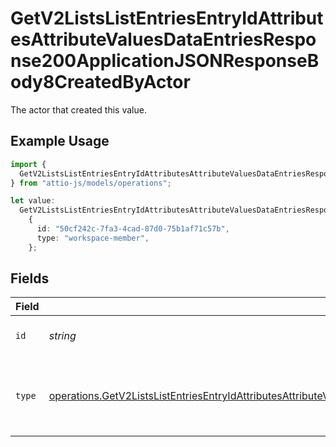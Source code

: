 # GetV2ListsListEntriesEntryIdAttributesAttributeValuesDataEntriesResponse200ApplicationJSONResponseBody8CreatedByActor

The actor that created this value.

## Example Usage

```typescript
import {
  GetV2ListsListEntriesEntryIdAttributesAttributeValuesDataEntriesResponse200ApplicationJSONResponseBody8CreatedByActor,
} from "attio-js/models/operations";

let value:
  GetV2ListsListEntriesEntryIdAttributesAttributeValuesDataEntriesResponse200ApplicationJSONResponseBody8CreatedByActor =
    {
      id: "50cf242c-7fa3-4cad-87d0-75b1af71c57b",
      type: "workspace-member",
    };
```

## Fields

| Field                                                                                                                                                                                                                                                            | Type                                                                                                                                                                                                                                                             | Required                                                                                                                                                                                                                                                         | Description                                                                                                                                                                                                                                                      |
| ---------------------------------------------------------------------------------------------------------------------------------------------------------------------------------------------------------------------------------------------------------------- | ---------------------------------------------------------------------------------------------------------------------------------------------------------------------------------------------------------------------------------------------------------------- | ---------------------------------------------------------------------------------------------------------------------------------------------------------------------------------------------------------------------------------------------------------------- | ---------------------------------------------------------------------------------------------------------------------------------------------------------------------------------------------------------------------------------------------------------------- |
| `id`                                                                                                                                                                                                                                                             | *string*                                                                                                                                                                                                                                                         | :heavy_minus_sign:                                                                                                                                                                                                                                               | An ID to identify the actor.                                                                                                                                                                                                                                     |
| `type`                                                                                                                                                                                                                                                           | [operations.GetV2ListsListEntriesEntryIdAttributesAttributeValuesDataEntriesResponse200ApplicationJSONResponseBody8Type](../../models/operations/getv2listslistentriesentryidattributesattributevaluesdataentriesresponse200applicationjsonresponsebody8type.md) | :heavy_minus_sign:                                                                                                                                                                                                                                               | The type of actor. [Read more information on actor types here](/docs/actors).                                                                                                                                                                                    |